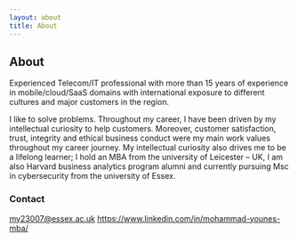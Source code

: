```yaml
---
layout: about
title: About
---
```


## About

Experienced Telecom/IT professional with more than 15 years of experience in mobile/cloud/SaaS domains with international exposure to different cultures and major customers in the region. 

I like to solve problems. Throughout my career, I have been driven by my intellectual curiosity to help customers. Moreover, customer satisfaction, trust, integrity and ethical business conduct were my main work values throughout my career journey. My intellectual curiosity also drives me to be a lifelong learner; I hold an MBA from the university of Leicester – UK, I am also Harvard business analytics program alumni and currently pursuing Msc in cybersecurity from the university of Essex.


### Contact

my23007@essex.ac.uk
https://www.linkedin.com/in/mohammad-younes-mba/
